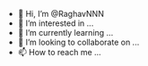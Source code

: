 - 👋 Hi, I’m @RaghavNNN
- 👀 I’m interested in ...
- 🌱 I’m currently learning ...
- 💞️ I’m looking to collaborate on ...
- 📫 How to reach me ...

<!---
RaghavNNN/RaghavNNN is a ✨ special ✨ repository because its `README.md` (this file) appears on your GitHub profile.
You can click the Preview link to take a look at your changes.
--->
